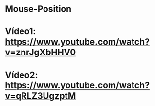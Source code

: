 # Mouse-Position
# Vídeo1: https://www.youtube.com/watch?v=znrJgXbHHV0
# Vídeo2: https://www.youtube.com/watch?v=qRLZ3UgzptM

